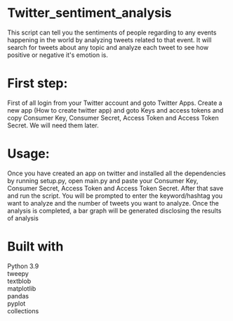 
# Twitter_sentiment_analysis
This script can tell you the sentiments of people regarding to any events happening in the world by analyzing tweets related to that event. It will search for tweets about any topic and analyze each tweet to see how positive or negative it's emotion is.

# First step:
First of all login from your Twitter account and goto Twitter Apps. Create a new app (How to create twitter app) and goto Keys and access tokens and copy Consumer Key, Consumer Secret, Access Token and Access Token Secret. We will need them later.

# Usage:

Once you have created an app on twitter and installed all the dependencies by running setup.py, open main.py and paste your Consumer Key, Consumer Secret, Access Token and Access Token Secret. After that save and run the script. You will be prompted to enter the keyword/hashtag you want to analyze and the number of tweets you want to analyze. Once the analysis is completed, a bar graph will be generated disclosing the results of analysis
# Built with 
Python 3.9<br>
tweepy<br>
textblob<br>
matplotlib<br>
pandas<br>
pyplot<br>
collections<br>

